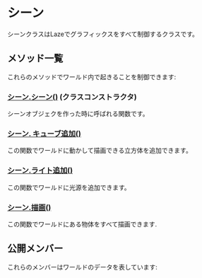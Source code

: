 # シーン

シーンクラスはLazeでグラフィックスをすべて制御するクラスです。

## メソッド一覧

これらのメソッドでワールド内で起きることを制御できます:

### [シーン.シーン()](/lib/3d/sceneconstructor) (クラスコンストラクタ)

シーンオブジェクを作った時に呼ばれる関数です。

### [シーン. キューブ追加()](/lib/3d/addcube)

この関数でワールドに動かして描画できる立方体を追加できます。

### [シーン.ライト追加()](/lib/3d/addlight)

この関数でワールドに光源を追加できます。

### [シーン.描画()](/lib/3d/draw)

この関数でワールドにある物体をすべて描画できます.

## 公開メンバー

これらのメンバーはワールドのデータを表しています:

